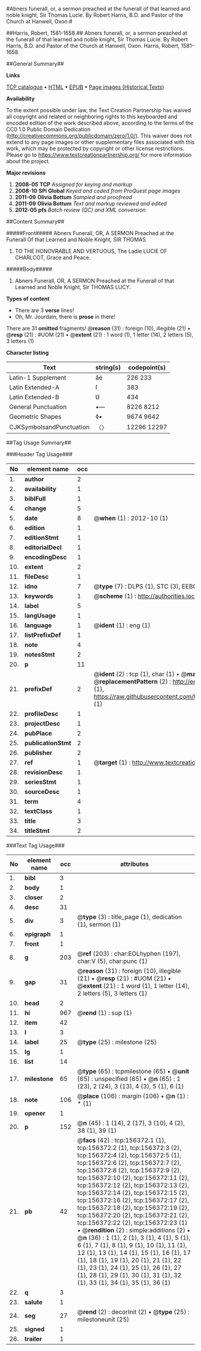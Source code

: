 #Abners funerall, or, a sermon preached at the funerall of that learned and noble knight, Sir Thomas Lucie. By Robert Harris, B.D. and Pastor of the Church at Hanwell, Oxon.#

##Harris, Robert, 1581-1658.##
Abners funerall, or, a sermon preached at the funerall of that learned and noble knight, Sir Thomas Lucie. By Robert Harris, B.D. and Pastor of the Church at Hanwell, Oxon.
Harris, Robert, 1581-1658.

##General Summary##

**Links**

[TCP catalogue](http://www.ota.ox.ac.uk/tcp/)  • 
[HTML](http://tei.it.ox.ac.uk/tcp/Texts-HTML/free/A87/A87150.html)  • 
[EPUB](http://tei.it.ox.ac.uk/tcp/Texts-EPUB/free/A87/A87150.epub) • 
[Page images (Historical Texts)](https://historicaltexts.jisc.ac.uk/eebo-99871098e)

**Availability**

To the extent possible under law, the Text Creation Partnership has waived all copyright and related or neighboring rights to this keyboarded and encoded edition of the work described above, according to the terms of the CC0 1.0 Public Domain Dedication (http://creativecommons.org/publicdomain/zero/1.0/). This waiver does not extend to any page images or other supplementary files associated with this work, which may be protected by copyright or other license restrictions. Please go to https://www.textcreationpartnership.org/ for more information about the project.

**Major revisions**

1. __2008-05__ __TCP__ *Assigned for keying and markup*
1. __2008-10__ __SPi Global__ *Keyed and coded from ProQuest page images*
1. __2011-09__ __Olivia Bottum__ *Sampled and proofread*
1. __2011-09__ __Olivia Bottum__ *Text and markup reviewed and edited*
1. __2012-05__ __pfs__ *Batch review (QC) and XML conversion*

##Content Summary##

#####Front#####
Abners Funerall, OR, A SERMON Preached at the Funerall Of that Learned and Noble Knight, SIR THOMAS 
1. TO THE HONOVRABLE AND VERTUOUS, The Ladie LUCIE OF CHARLCOT, Grace and Peace.

#####Body#####

1. Abners Funerall, OR, A SERMON Preached at the Funerall of that Learned and Noble Knight, Sir THOMAS LUCY.

**Types of content**

  * There are 3 **verse** lines!
  * Oh, Mr. Jourdain, there is **prose** in there!

There are 31 **omitted** fragments! 
 @__reason__ (31) : foreign (10), illegible (21)  •  @__resp__ (21) : #UOM (21)  •  @__extent__ (21) : 1 word (1), 1 letter (14), 2 letters (5), 3 letters (1)

**Character listing**


|Text|string(s)|codepoint(s)|
|---|---|---|
|Latin-1 Supplement|âé|226 233|
|Latin Extended-A|ſ|383|
|Latin Extended-B|Ʋ|434|
|General Punctuation|•—|8226 8212|
|Geometric Shapes|◊▪|9674 9642|
|CJKSymbolsandPunctuation|〈〉|12296 12297|

##Tag Usage Summary##

###Header Tag Usage###

|No|element name|occ|attributes|
|---|---|---|---|
|1.|__author__|2||
|2.|__availability__|1||
|3.|__biblFull__|1||
|4.|__change__|5||
|5.|__date__|8| @__when__ (1) : 2012-10 (1)|
|6.|__edition__|1||
|7.|__editionStmt__|1||
|8.|__editorialDecl__|1||
|9.|__encodingDesc__|1||
|10.|__extent__|2||
|11.|__fileDesc__|1||
|12.|__idno__|7| @__type__ (7) : DLPS (1), STC (3), EEBO-CITATION (1), PROQUEST (1), VID (1)|
|13.|__keywords__|1| @__scheme__ (1) : http://authorities.loc.gov/ (1)|
|14.|__label__|5||
|15.|__langUsage__|1||
|16.|__language__|1| @__ident__ (1) : eng (1)|
|17.|__listPrefixDef__|1||
|18.|__note__|4||
|19.|__notesStmt__|2||
|20.|__p__|11||
|21.|__prefixDef__|2| @__ident__ (2) : tcp (1), char (1)  •  @__matchPattern__ (2) : ([0-9\-]+):([0-9IVX]+) (1), (.+) (1)  •  @__replacementPattern__ (2) : http://eebo.chadwyck.com/downloadtiff?vid=$1&page=$2 (1), https://raw.githubusercontent.com/textcreationpartnership/Texts/master/tcpchars.xml#$1 (1)|
|22.|__profileDesc__|1||
|23.|__projectDesc__|1||
|24.|__pubPlace__|2||
|25.|__publicationStmt__|2||
|26.|__publisher__|2||
|27.|__ref__|1| @__target__ (1) : http://www.textcreationpartnership.org/docs/. (1)|
|28.|__revisionDesc__|1||
|29.|__seriesStmt__|1||
|30.|__sourceDesc__|1||
|31.|__term__|4||
|32.|__textClass__|1||
|33.|__title__|3||
|34.|__titleStmt__|2||


###Text Tag Usage###

|No|element name|occ|attributes|
|---|---|---|---|
|1.|__bibl__|3||
|2.|__body__|1||
|3.|__closer__|2||
|4.|__desc__|31||
|5.|__div__|3| @__type__ (3) : title_page (1), dedication (1), sermon (1)|
|6.|__epigraph__|1||
|7.|__front__|1||
|8.|__g__|203| @__ref__ (203) : char:EOLhyphen (197), char:V (5), char:punc (1)|
|9.|__gap__|31| @__reason__ (31) : foreign (10), illegible (21)  •  @__resp__ (21) : #UOM (21)  •  @__extent__ (21) : 1 word (1), 1 letter (14), 2 letters (5), 3 letters (1)|
|10.|__head__|2||
|11.|__hi__|967| @__rend__ (1) : sup (1)|
|12.|__item__|42||
|13.|__l__|3||
|14.|__label__|25| @__type__ (25) : milestone (25)|
|15.|__lg__|1||
|16.|__list__|14||
|17.|__milestone__|65| @__type__ (65) : tcpmilestone (65)  •  @__unit__ (65) : unspecified (65)  •  @__n__ (65) : 1 (23), 2 (24), 3 (13), 4 (3), 5 (1), 6 (1)|
|18.|__note__|106| @__place__ (106) : margin (106)  •  @__n__ (1) : * (1)|
|19.|__opener__|1||
|20.|__p__|152| @__n__ (45) : 1 (14), 2 (17), 3 (10), 4 (2), 38 (1), 39 (1)|
|21.|__pb__|42| @__facs__ (42) : tcp:156372:1 (1), tcp:156372:2 (1), tcp:156372:3 (2), tcp:156372:4 (2), tcp:156372:5 (1), tcp:156372:6 (2), tcp:156372:7 (2), tcp:156372:8 (2), tcp:156372:9 (2), tcp:156372:10 (2), tcp:156372:11 (2), tcp:156372:12 (2), tcp:156372:13 (2), tcp:156372:14 (2), tcp:156372:15 (2), tcp:156372:16 (2), tcp:156372:17 (2), tcp:156372:18 (2), tcp:156372:19 (2), tcp:156372:20 (2), tcp:156372:21 (2), tcp:156372:22 (2), tcp:156372:23 (1)  •  @__rendition__ (2) : simple:additions (2)  •  @__n__ (36) : 1 (1), 2 (1), 3 (1), 4 (1), 5 (1), 6 (1), 7 (1), 8 (1), 9 (1), 10 (1), 11 (1), 12 (1), 13 (1), 14 (1), 15 (1), 16 (1), 17 (1), 18 (1), 19 (1), 20 (1), 21 (1), 22 (1), 23 (1), 24 (1), 25 (1), 26 (1), 27 (1), 28 (1), 29 (1), 30 (1), 31 (1), 32 (1), 33 (1), 34 (1), 35 (1), 36 (1)|
|22.|__q__|3||
|23.|__salute__|1||
|24.|__seg__|27| @__rend__ (2) : decorInit (2)  •  @__type__ (25) : milestoneunit (25)|
|25.|__signed__|1||
|26.|__trailer__|1||
